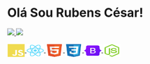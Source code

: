 # Olá Sou Rubens César!

 <div>
  <a href="https://github.com/rb-cesar">
    
  <img height="180em" src="https://github-readme-stats.vercel.app/api?username=rb-cesar&show_icons=true&theme=gotham&include_all_commits=true&count_private=true"/>
    
  <img height="180em" src="https://github-readme-stats.vercel.app/api/top-langs/?username=rb-cesar&layout=compact&langs_count=7&theme=gotham"/>
</div>
<div style="display: inline_block"><br>
  <img align="center" alt="rb-cesar-Js" height="30" width="40" src="https://raw.githubusercontent.com/devicons/devicon/master/icons/javascript/javascript-plain.svg">
  <img align="center" alt="rb-cesar-React" height="30" width="40" src="https://raw.githubusercontent.com/devicons/devicon/master/icons/react/react-original.svg">
  <img align="center" alt="rb-cesar-HTML" height="30" width="40" src="https://raw.githubusercontent.com/devicons/devicon/master/icons/html5/html5-original.svg">
  <img align="center" alt="rb-cesar-CSS" height="30" width="40" src="https://raw.githubusercontent.com/devicons/devicon/master/icons/css3/css3-original.svg">
  <img align="center" alt="rb-cesar-Bootstrap" height="30" width="40" src="https://raw.githubusercontent.com/devicons/devicon/master/icons/bootstrap/bootstrap-original.svg">
  <img align="center" alt="gerson-NODEJS" height="30" width="40" src="https://raw.githubusercontent.com/devicons/devicon/master/icons/nodejs/nodejs-original.svg">
</div>
